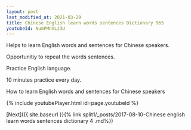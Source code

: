 ```yaml
---
layout: post
last_modified_at: 2021-03-29
title: Chinese English learn words sentences Dictionary 965 
youtubeId: NumPMnXLJ3U
---
```

 
 
Helps to learn English words and sentences for Chinese speakers.

Opportunitiy to repeat the words sentences. 

Practice English language. 
 
10 minutes practice every day. 
 
How to learn English words and sentences for Chinese speakers 
 
{% include youtubePlayer.html id=page.youtubeId %}
 
 
[Next]({{ site.baseurl }}{% link  split1/_posts/2017-08-10-Chinese english learn words sentences dictionary 4 .md%})
 
